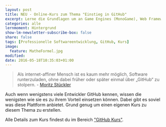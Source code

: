 ```yaml
---
layout: post
title: NEU - Online-Kurs zum Thema "Einstieg in GitHub"
excerpt: Lerne die Grundlagen um an Game Engines (MonoGame), Web Frameworks (Angular 2) oder deinem Traumprojekt zu entwickeln.
categories: alle
lernmoment: Hintergrund
show-lm-newsletter-subscribe-box: false
share: false
tags: [Professionelle Softwareentwicklung, GitHub, Kurs]
image:
  feature: MatheFormel.jpg
modified:
date: 2016-05-18T10:35:03+01:00
---
```


> Als internet-affiner Mensch ist es kaum mehr möglich, Software runterzuladen, ohne dabei früher oder später einmal über „GitHub“ zu stolpern. - [Moritz Stückler](http://t3n.de/news/eigentlich-github-472886/)

Auch wenn wenigstens viele Entwickler GitHub kennen, wissen die wenigsten wie sie es zu ihrem Vorteil einsetzen können. Dabei gibt es soviel was diese Plattform anbietet. Grund genug um einen eigenen Kurs zu diesem Thema zu erstellen.

Alle Details zum Kurs findest du im Bereich ["GitHub Kurs"](/einstieg-github/).
